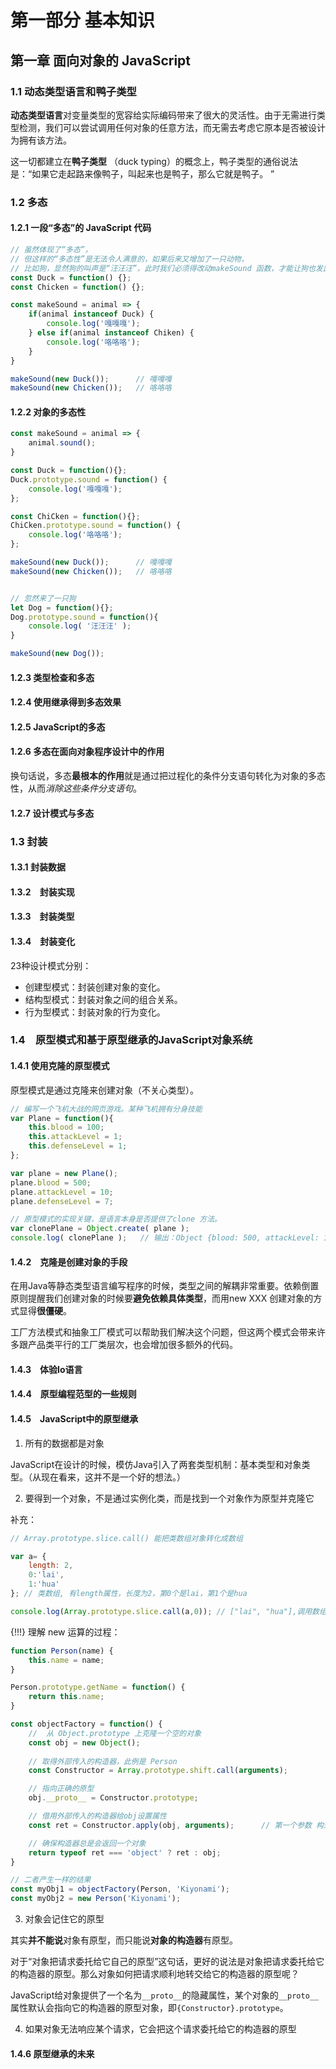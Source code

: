 # 第一部分 基本知识

## 第一章 面向对象的 JavaScript

### 1.1 动态类型语言和鸭子类型

**动态类型语言**对变量类型的宽容给实际编码带来了很大的灵活性。由于无需进行类型检测，我们可以尝试调用任何对象的任意方法，而无需去考虑它原本是否被设计为拥有该方法。

这一切都建立在**鸭子类型** （duck typing）的概念上，鸭子类型的通俗说法是：“如果它走起路来像鸭子，叫起来也是鸭子，那么它就是鸭子。 ”

### 1.2 多态

#### 1.2.1 一段“多态”的 JavaScript 代码

```js
// 虽然体现了“多态”，
// 但这样的“多态性”是无法令人满意的，如果后来又增加了一只动物，
// 比如狗，显然狗的叫声是“汪汪汪”，此时我们必须得改动makeSound 函数，才能让狗也发出叫声。
const Duck = function() {};
const Chicken = function() {};

const makeSound = animal => {
    if(animal instanceof Duck) {
        console.log('嘎嘎嘎');
    } else if(animal instanceof Chiken) {
        console.log('咯咯咯');
    }
}

makeSound(new Duck());      // 嘎嘎嘎
makeSound(new Chicken());   // 咯咯咯
```

#### 1.2.2 对象的多态性

```js
const makeSound = animal => {
    animal.sound();
}

const Duck = function(){};
Duck.prototype.sound = function() {
    console.log('嘎嘎嘎');
};

const ChiCken = function(){};
ChiCken.prototype.sound = function() {
    console.log('咯咯咯');
};

makeSound(new Duck());      // 嘎嘎嘎
makeSound(new Chicken());   // 咯咯咯


// 忽然来了一只狗
let Dog = function(){};
Dog.prototype.sound = function(){
    console.log( '汪汪汪' );
}

makeSound(new Dog()); 
```

#### 1.2.3 类型检查和多态

#### 1.2.4 使用继承得到多态效果

#### 1.2.5 JavaScript的多态

#### 1.2.6 多态在面向对象程序设计中的作用

换句话说，多态**最根本的作用**就是通过把过程化的条件分支语句转化为对象的多态性，从而*消除这些条件分支语句*。

#### 1.2.7 设计模式与多态

### 1.3 封装

#### 1.3.1 封装数据

#### 1.3.2　封装实现

#### 1.3.3　封装类型

#### 1.3.4　封装变化

23种设计模式分别：
- 创建型模式：封装创建对象的变化。
- 结构型模式：封装对象之间的组合关系。
- 行为型模式：封装对象的行为变化。

### 1.4　原型模式和基于原型继承的JavaScript对象系统

#### 1.4.1 使用克隆的原型模式

原型模式是通过克隆来创建对象（不关心类型）。

```js
// 编写一个飞机大战的网页游戏。某种飞机拥有分身技能
var Plane = function(){
    this.blood = 100;
    this.attackLevel = 1;
    this.defenseLevel = 1;
};

var plane = new Plane();
plane.blood = 500;
plane.attackLevel = 10;
plane.defenseLevel = 7;

// 原型模式的实现关键，是语言本身是否提供了clone 方法。
var clonePlane = Object.create( plane );
console.log( clonePlane );   // 输出：Object {blood: 500, attackLevel: 10, defenseLevel: 7}
```

#### 1.4.2　克隆是创建对象的手段

在用Java等静态类型语言编写程序的时候，类型之间的解耦非常重要。依赖倒置原则提醒我们创建对象的时候要**避免依赖具体类型**，而用new XXX 创建对象的方式显得**很僵硬**。

工厂方法模式和抽象工厂模式可以帮助我们解决这个问题，但这两个模式会带来许多跟产品类平行的工厂类层次，也会增加很多额外的代码。

#### 1.4.3　体验Io语言

#### 1.4.4　原型编程范型的一些规则

#### 1.4.5　JavaScript中的原型继承

1. 所有的数据都是对象

JavaScript在设计的时候，模仿Java引入了两套类型机制：基本类型和对象类型。（从现在看来，这并不是一个好的想法。）

2. 要得到一个对象，不是通过实例化类，而是找到一个对象作为原型并克隆它

补充：
```js
// Array.prototype.slice.call() 能把类数组对象转化成数组

var a= { 
    length: 2, 
    0:'lai',
    1:'hua'
}; // 类数组, 有length属性，长度为2，第0个是lai，第1个是hua

console.log(Array.prototype.slice.call(a,0)); // ["lai", "hua"],调用数组的slice(0);
```

{!!!} 理解 new 运算的过程：
```js
function Person(name) {
    this.name = name;
}

Person.prototype.getName = function() {
    return this.name;
}

const objectFactory = function() {
    //  从 Object.prototype 上克隆一个空的对象
    const obj = new Object();
    
    // 取得外部传入的构造器，此例是 Person
    const Constructor = Array.prototype.shift.call(arguments);

    // 指向正确的原型
    obj.__proto__ = Constructor.prototype;

    // 借用外部传入的构造器给obj设置属性
    const ret = Constructor.apply(obj, arguments);      // 第一个参数 构造函数 已经被 shift 掉，剩下的就只是参数

    // 确保构造器总是会返回一个对象
    return typeof ret === 'object' ? ret : obj;     
}

// 二者产生一样的结果
const myObj1 = objectFactory(Person, 'Kiyonami');
const myObj2 = new Person('Kiyonami');

```

3. 对象会记住它的原型

其实**并不能说**对象有原型，而只能说**对象的构造器**有原型。

对于“对象把请求委托给它自己的原型”这句话，更好的说法是对象把请求委托给它的构造器的原型。那么对象如何把请求顺利地转交给它的构造器的原型呢？

JavaScript给对象提供了一个名为`__proto__`的隐藏属性，某个对象的`__proto__`属性默认会指向它的构造器的原型对象，即`{Constructor}.prototype`。

4. 如果对象无法响应某个请求，它会把这个请求委托给它的构造器的原型

#### 1.4.6 原型继承的未来



